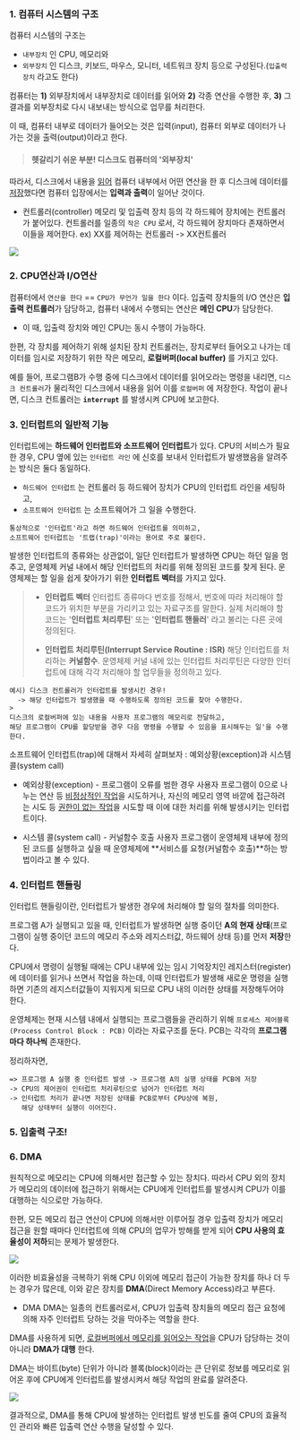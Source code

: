 ### 1. 컴퓨터 시스템의 구조	
컴퓨터 시스템의 구조는
- `내부장치` 인 CPU, 메모리와
- `외부장치` 인 디스크, 키보드, 마우스, 모니터, 네트워크 장치 등으로 구성된다.(`입출력장치` 라고도 한다) 

컴퓨터는 **1)** 외부장치에서 내부장치로 데이터를 읽어와 **2)** 각종 연산을 수행한 후, **3)** 그 결과를 외부장치로 다시 내보내는 방식으로 업무를 처리한다.

이 때, 컴퓨터 내부로 데이터가 들어오는 것은 입력(input), 컴퓨터 외부로 데이터가 나가는 것을 출력(output)이라고 한다. 

> #### 헷갈리기 쉬운 부분!  디스크도 컴퓨터의 '외부장치'
따라서, 디스크에서 내용을 <u>읽어</u> 컴퓨터 내부에서 어떤 연산을 한 후 디스크에 데이터를 <u>저장</u>했다면 컴퓨터 입장에서는 **입력과 출력**이 일어난 것이다. 

- 컨트롤러(controller)
메모리 및 입출력 장치 등의 각 하드웨어 장치에는 컨트롤러가 붙어있다. 컨트롤러를 일종의 `작은 CPU` 로서, 각 하드웨어 장치마다 존재하면서 이들을 제어한다. ex) XX를 제어하는 컨트롤러 -> XX컨트롤러

![](https://velog.velcdn.com/images/ddongpuri/post/f90cad0a-5b4a-4e75-99ef-79fba134a129/image.png)

### 2. CPU연산과 I/O연산
컴퓨터에서 `연산을 한다` == `CPU가 무언가 일을 한다` 이다.
입출력 장치들의 I/O 연산은 **입출력 컨트롤러**가 담당하고, 컴퓨터 내에서 수행되는 연산은 **메인 CPU**가 담당한다. 

- 이 때, 입출력 장치와 메인 CPU는 동시 수행이 가능하다. 

한편, 각 장치를 제어하기 위해 설치된 장치 컨트롤러는, 장치로부터 들어오고 나가는 데이터를 임시로 저장하기 위한 작은 메모리, **로컬버퍼(local buffer)** 를 가지고 있다. 

예를 들어, 프로그램B가 수행 중에 디스크에서 데이터를 읽어오라는 명령을 내리면, `디스크 컨트롤러`가 물리적인 디스크에서 내용을 읽어 이를 `로컬버퍼` 에 저장한다. 작업이 끝나면, 디스크 컨트롤러는 **`interrupt`** 를 발생시켜 CPU에 보고한다. 


### 3. 인터럽트의 일반적 기능

인터럽트에는 **하드웨어 인터럽트와 소프트웨어 인터럽트**가 있다. 
CPU의 서비스가 필요한 경우, CPU 옆에 있는 `인터럽트 라인` 에 신호를 보내서 인터럽트가 발생했음을 알려주는 방식은 둘다 동일하다.
- `하드웨어 인터럽트` 는 컨트롤러 등 하드웨어 장치가 CPU의 인터럽트 라인을 세팅하고,  
- `소프트웨어 인터럽트` 는 소프트웨어가 그 일을 수행한다. 
```
통상적으로 '인터럽트'라고 하면 하드웨어 인터럽트를 의미하고,
소프트웨어 인터럽트는 '트랩(trap)'이라는 용어로 주로 불린다.
```

발생한 인터럽트의 종류와는 상관없이, 일단 인터럽트가 발생하면 CPU는 하던 일을 멈추고, 운영체제 커널 내에서 해당 인터럽트의 처리를 위해 정의된 코드를 찾게 된다. 운영체제는 할 일을 쉽게 찾아가기 위한 <strong>인터럽트 벡터</strong>를 가지고 있다.
> - **인터럽트 벡터**
> 인터럽트 종류마다 번호를 정해서, 번호에 따라 처리해야 할 코드가 위치한 부분을 가리키고 있는 자료구조를 말한다. 실제 처리해야 할 코드는 '**인터럽트 처리루틴**' 또는 '**인터럽트 핸들러**' 라고 불리는 다른 곳에 정의된다.
> 
>
> - **인터럽트 처리루틴(Interrupt Service Routine : ISR)**
해당 인터럽트를 처리하는 **커널함수**. 운영체제 커널 내에 있는 인터럽트 처리루틴은 다양한 인터럽트에 대해 각각 처리해야 할 업무들을 정의하고 있다. 
```
예시) 디스크 컨트롤러가 인터럽트를 발생시킨 경우!
  -> 해당 인터럽트가 발생했을 때 수행하도록 정의된 코드를 찾아 수행한다. 
> 
디스크의 로컬버퍼에 있는 내용을 사용자 프로그램의 메모리로 전달하고,
해당 프로그램이 CPU를 할당받을 경우 다음 명령을 수행할 수 있음을 표시해두는 일'을 수행한다.
```

 소프트웨어 인터럽트(trap)에 대해서 자세히 살펴보자 : 예외상황(exception)과 시스템콜(system call)
- 예외상황(exception) - 프로그램이 오류를 범한 경우
사용자 프로그램이 0으로 나누는 연산 등 <u>비정상적인 작업</u>을 시도하거나, 자신의 메모리 영역 바깥에 접근하려는 시도 등 <u>권한이 없는 작업</u>을 시도할 때 이에 대한 처리를 위해 발생시키는 인터럽트이다. 

- 시스템 콜(system call) - 커널함수 호출
사용자 프로그램이 운영체제 내부에 정의된 코드를 실행하고 싶을 때 운영체제에 **서비스를 요청(커널함수 호출)**하는 방법이라고 볼 수 있다. 

### 4. 인터럽트 핸들링
인터럽트 핸들링이란, 인터럽트가 발생한 경우에 처리해야 할 일의 절차를 의미한다.

프로그램 A가 실행되고 있을 때, 인터럽트가 발생하면 실행 중이던 **A의 현재 상태**(프로그램이 실행 중이던 코드의 메모리 주소와 레지스터값, 하드웨어 상태 등)를 먼저 **저장**한다. 

CPU에서 명령이 실행될 때에는 CPU 내부에 있는 임시 기억장치인 레지스터(register)에 데이터를 읽거나 쓰면서 작업을 하는데, 이때 인터럽트가 발생해 새로운 명령을 실행하면 기존의 레지스터값들이 지워지게 되므로 CPU 내의 이러한 상태를 저장해두어야 한다. 

운영체제는 현재 시스템 내에서 실행되는 프로그램들을 관리하기 위해 `프로세스 제어블록(Process Control Block : PCB)` 이라는 자료구조를 둔다. PCB는 각각의 **프로그램마다 하나씩** 존재한다. 

정리하자면, 
```
=> 프로그램 A 실행 중 인터럽트 발생 -> 프로그램 A의 실행 상태를 PCB에 저장 
-> CPU의 제어권이 인터럽트 처리루틴으로 넘어가 인터럽트 처리
-> 인터럽트 처리가 끝나면 저장된 상태를 PCB로부터 CPU상에 복원, 
   해당 상태부터 실행이 이어진다. 
```

### 5. 입출력 구조!

[](https://velog.velcdn.com/images/ddongpuri/post/93ef6f41-822e-48f7-9b40-8f8040af16e5/image.png)


### 6. DMA
원칙적으로 메모리는 CPU에 의해서만 접근할 수 있는 장치다. 따라서 CPU 외의 장치가 메모리의 데이터에 접근하기 위해서는 CPU에게 인터럽트를 발생시켜 CPU가 이를 대행하는 식으로만 가능하다. 

한편, 모든 메모리 접근 연산이 CPU에 의해서만 이루어질 경우 입출력 장치가 메모리 접근을 원할 때마다 인터럽트에 의해 CPU의 업무가 방해를 받게 되어 **CPU 사용의 효율성이 저하**되는 문제가 발생한다.

![](https://velog.velcdn.com/images/ddongpuri/post/a5507a4b-1e9c-439a-a030-c1b413bc6a99/image.png)

이러한 비효율성을 극복하기 위해 CPU 이외에 메모리 접근이 가능한 장치를 하나 더 두는 경우가 많은데, 이와 같은 장치를 **DMA**(Direct Memory Access)라고 부른다.

- DMA
DMA는 일종의 컨트롤러로서, CPU가 입출력 장치들의 메모리 접근 요청에 의해 자주 인터럽트 당하는 것을 막아주는 역할을 한다.

DMA를 사용하게 되면, <u>로컬버퍼에서 메모리를 읽어오는 작업</u>을 CPU가 담당하는 것이 아니라 **DMA가 대행** 한다. 

DMA는 바이트(byte) 단위가 아니라 블록(block)이라는 큰 단위로 정보를 메모리로 읽어온 후에 CPU에게 인터럽트를 발생시켜서 해당 작업의 완료를 알려준다. 

![](https://velog.velcdn.com/images/ddongpuri/post/a953114d-a703-4147-991c-3af77f3a7933/image.png)

결과적으로, DMA를 통해 CPU에 발생하는 인터럽트 발생 빈도를 줄여 CPU의 효율적인 관리와 빠른 입출력 연산 수행을 달성할 수 있다. 

